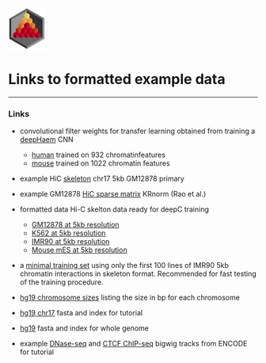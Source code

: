 <img src="../docs/logo_1_transparent.png" width="75">

# Links to formatted example data


-------------------------------------------------------------------------------

### Links

* convolutional filter weights for transfer learning obtained from training a [deepHaem](https://github.com/rschwess/deepHaem) CNN
  * [human](http://userweb.molbiol.ox.ac.uk/datashare/rschwess/deepC/data_links/saved_conv_weights_human_deepc_arch.npy.npz) trained on 932 chromatinfeatures
  * [mouse](http://userweb.molbiol.ox.ac.uk/datashare/rschwess/deepC/data_links/saved_conv_weights_mouse_deepc_arch.npy.npz) trained on 1022 chromatin features


* example HiC [skeleton](http://userweb.molbiol.ox.ac.uk/datashare/rschwess/deepC/data_links/example_skeleton_gm12878_5kb_chr17.bed) chr17 5kb GM12878 primary

* example GM12878 [HiC sparse matrix](http://userweb.molbiol.ox.ac.uk/datashare/rschwess/deepC/data_links/gm12878_primary_chr17_5kb.contacts.KRnorm.matrix.gz) KRnorm (Rao et al.)

* formatted data Hi-C skelton data ready for deepC training
  * [GM12878 at 5kb resolution](http://userweb.molbiol.ox.ac.uk/datashare/rschwess/deepC/data_links/data_GM12878_5kb_regression.txt.tar.gz)
  * [K562 at 5kb resolution](http://userweb.molbiol.ox.ac.uk/datashare/rschwess/deepC/data_links/data_K562_5kb_regression.txt.tar.gz)
  * [IMR90 at 5kb resolution](http://userweb.molbiol.ox.ac.uk/datashare/rschwess/deepC/data_links/data_IMR90_5kb_regression.txt.gz)
  * [Mouse mES at 5kb resolution](http://userweb.molbiol.ox.ac.uk/datashare/rschwess/deepC/data_links/data_mES_5kb_regression.txt.gz)


* a [minimal training set](http://userweb.molbiol.ox.ac.uk/datashare/rschwess/deepC/data_links/minimal_training_set_example_IMR90.txt.gz) using only the first 100 lines of IMR90 5kb chromatin interactions in skeleton format. Recommended for fast testing of the training procedure.

* [hg19 chromosome sizes](http://userweb.molbiol.ox.ac.uk/datashare/rschwess/deepC/data_links/hg19_chrom_sizes.txt) listing the size in bp for each chromosome
* [hg19 chr17](http://userweb.molbiol.ox.ac.uk/datashare/rschwess/deepC/data_links/hg19_chr17_fasta_for_test.tar.gz) fasta and index for tutorial
* [hg19](http://userweb.molbiol.ox.ac.uk/datashare/rschwess/deepC/data_links/hg19_ref_genome.tar.gz) fasta and index for whole genome

* example [DNase-seq](http://userweb.molbiol.ox.ac.uk/datashare/rschwess/deepC/data_links/dnase_gm12878_encode_uw_merged_w50.bw) and [CTCF ChIP-seq](http://userweb.molbiol.ox.ac.uk/datashare/rschwess/deepC/data_links/ctcf_gm12878_encode_broad_merged_w50.bw) bigwig tracks from ENCODE for tutorial
